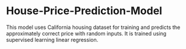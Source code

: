 # House-Price-Prediction-Model
This model uses California housing dataset for training and predicts the approximately correct price with random inputs. It is trained using supervised learning linear regression.
